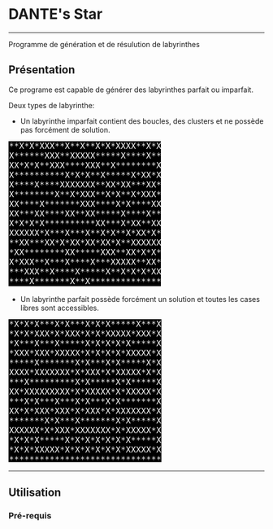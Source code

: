 # DANTE's Star
-----------------------------------
Programme de génération et de résulution de labyrinthes

## Présentation

Ce programe est capable de générer des labyrinthes parfait ou imparfait.  
  
Deux types de labyrinthe:  
* Un labyrinthe imparfait contient des boucles, des clusters et ne possède pas forcément de solution.  
  

![alt text](imperfect.png)
  

* Un labyrinthe parfait possède forcément un solution et toutes les cases libres sont accessibles.  

  
    
![alt text](perfect.png)  

-------------
## Utilisation

### Pré-requis